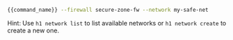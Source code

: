```bash
{{command_name}} --firewall secure-zone-fw --network my-safe-net
```

Hint: Use ```h1 network list``` to list available networks or ```h1 network create``` to create a new one.
